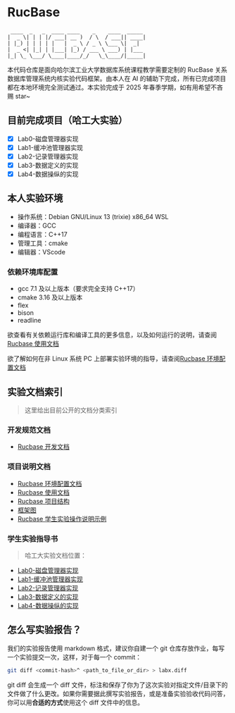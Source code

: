 # RucBase

```text
 ____  _   _  ____ ____    _    ____  _____
|  _ \| | | |/ ___| __ )  / \  / ___|| ____|
| |_) | | | | |   |  _ \ / _ \ \___ \|  _|
|  _ <| |_| | |___| |_) / ___ \ ___) | |___
|_| \_ \___/ \____|____/_/   \_\____/|_____|
```

本代码仓库是面向哈尔滨工业大学数据库系统课程教学需要定制的 RucBase 关系数据库管理系统内核实验代码框架。由本人在 AI 的辅助下完成，所有已完成项目都在本地环境完全测试通过。本实验完成于 2025 年春季学期，如有用希望不吝赐 star~

## 目前完成项目（哈工大实验）

- [x] Lab0-磁盘管理器实现
- [x] Lab1-缓冲池管理器实现
- [x] Lab2-记录管理器实现
- [x] Lab3-数据定义的实现
- [x] Lab4-数据操纵的实现

## 本人实验环境

- 操作系统：Debian GNU/Linux 13 (trixie) x86_64 WSL
- 编译器：GCC
- 编程语言：C++17
- 管理工具：cmake
- 编辑器：VScode

### 依赖环境库配置

- gcc 7.1 及以上版本（要求完全支持 C++17）
- cmake 3.16 及以上版本
- flex
- bison
- readline

欲查看有关依赖运行库和编译工具的更多信息，以及如何运行的说明，请查阅[Rucbase 使用文档](docs/Rucbase使用文档.md)

欲了解如何在非 Linux 系统 PC 上部署实验环境的指导，请查阅[Rucbase 环境配置文档](docs/Rucbase环境配置文档.md)

## 实验文档索引

> 这里给出目前公开的文档分类索引

### 开发规范文档

- [Rucbase 开发文档](docs/Rucbase开发文档.md)

### 项目说明文档

- [Rucbase 环境配置文档](docs/Rucbase环境配置文档.md)
- [Rucbase 使用文档](docs/Rucbase使用文档.md)
- [Rucbase 项目结构](docs/Rucbase项目结构.pdf)
- [框架图](docs/框架图.pdf)
- [Rucbase 学生实验操作说明示例](docs/Rucbase学生实验操作说明示例.md)

### 学生实验指导书

> 哈工大实验文档位置：

- [Lab0-磁盘管理器实现](docs/hit-db-class/lab0.pdf)
- [Lab1-缓冲池管理器实现](docs/hit-db-class/lab1.pdf)
- [Lab2-记录管理器实现](docs/hit-db-class/lab2.pdf)
- [Lab3-数据定义的实现](docs/hit-db-class/lab3.pdf)
- [Lab4-数据操纵的实现](docs/hit-db-class/lab4.pdf)

## 怎么写实验报告？

我们的实验报告使用 markdown 格式，建议你自建一个 git 仓库存放作业，每写一个实验提交一次，这样，对于每一个 commit：

```bash
git diff <commit-hash>^ <path_to_file_or_dir> > labx.diff
```

git diff 会生成一个 diff 文件，标注和保存了你为了这次实验对指定文件/目录下的文件做了什么更改。如果你需要据此撰写实验报告，或是准备实验验收代码问答，你可以用**合适的方式**使用这个 diff 文件中的信息。
